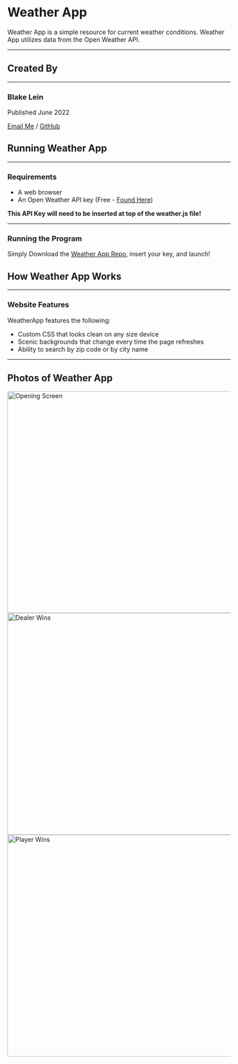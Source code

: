# **Weather App**

Weather App is a simple resource for current weather conditions. Weather App utilizes data from the Open Weather API.

---

## **Created By**

---

### Blake Lein

Published June 2022

[Email Me](blake.lein@gmail.com) / [GitHub](https://github.com/BlakeLein/WeatherApp)

## Running Weather App

---

### **Requirements**

- A web browser
- An Open Weather API key (Free - [Found Here](https://openweathermap.org/api))

**This API Key will need to be inserted at top of the weather.js file!**

---

### **Running the Program**

Simply Download the [Weather App Repo](https://github.com/BlakeLein/WeatherApp), insert your key, and launch!

## How Weather App Works

---

### Website Features

WeatherApp features the following:

- Custom CSS that looks clean on any size device
- Scenic backgrounds that change every time the page refreshes
- Ability to search by zip code or by city name

---

## Photos of Weather App

<img src="images/open.png"
alt="Opening Screen"
width="700" height="500"
/>
<img src="images/losangeles.png"
alt="Dealer Wins"
width="700" height="500"
/>
<img src="images/zip.png"
alt="Player Wins"
width="700" height="500"
/>
